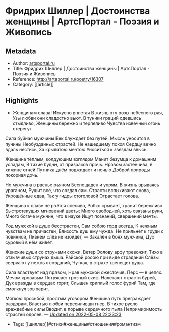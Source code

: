 # Фридрих Шиллер | Достоинства женщины | АртсПортал - Поэзия и Живопись

## Metadata
- Author: [artsportal.ru]()
- Title: Фридрих Шиллер | Достоинства женщины | АртсПортал - Поэзия и Живопись
- Reference: http://artsportal.ru/poetry/16307
- Category: [[article]]

## Highlights
- Женщинам слава! Искусно вплетая
В жизнь эту розы небесного рая,
Узы любви они сладостно вьют.
В туники граций одевшись стыдливо,
Женщины бережно и терпеливо
Чувства извечный огонь стерегут.


Сила буйная мужчины
Век блуждает без путей,
Мысль уносится в пучины
Необузданных страстей.
Не нашедшему покоя
Сердцу вечно вдаль нестись,
За крылатою мечтою
Уноситься к звёздам ввысь.

Женщина тёплым, колдующим взглядом
Манит безумца к домашним усладам,
В тихие будни, от призраков прочь.
Нравом застенчива, в хижине отчей
Путника днём поджидает и ночью
Доброй природы покорная дочь.


Но мужчина в рвенье рьяном
Беспощаден и упрям,
В жизнь врываясь ураганом,
Рушит всё, что создал сам.
Страсти вспыхивают снова,
Укрощённые едва,
Так у гидры стоголовой
Отрастает голова.

Женщина к славе не рвётся спесиво,
Робко срывает, хранит бережливо
Быстротекущих мгновений цветы;
Много свободней, хоть связаны руки,
Много богаче мужчин, что в науке
Ищут познаний, свершений мечты.


Род мужской в душе бесстрастен,
Сам собою горд всегда,
К нежным чувствам не причастен,
Близость душ ему чужда.
Не прильнёт к груди с повинной,
Ливнем слёз не изойдёт, —
Закалён в боях мужчина,
Дух суровый в нём живёт.

Женские души со струнами схожи.
Ветер Эолову арфу тревожит,
Тихо в отзывчивых струнах дыша.
Райской росою при виде страданий
Слёзы сверкают у нежных созданий,
Чуткая, в страхе трепещет душа.


Сила властвует над правом,
Нрав мужской ожесточив.
Перс — в цепях. Мечом кровавым
Потрясает грозный скиф.
Налетают страсти бурей,
Дух вражды в сердцах горит,
Слышен хриплый голос фурий
Там, где смолкнул зов харит.

Мягкою просьбой, простым уговором
Женщина путь преграждает раздорам,
Властью любви пересиливши гнев.
В тихое русло враждебные силы
Вводит, в порыве сердечного пыла
Непримиримость страстей одолев. — [Updated on 2022-05-08 22:23:23](https://hyp.is/U9K59M8EEeyfF8P5BBIQ4Q/artsportal.ru/poetry/16307)
   - Tags: [[шиллер]]#стихи#женщины#отношения#романтизм
